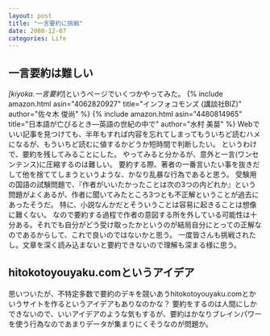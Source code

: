 ```yaml
---
layout: post
title: "一言要約に挑戦"
date: 2008-12-07
categories: Life
---
```

## 一言要約は難しい
*[kiyoka.一言要約*]というページでいくつかやってみた。
{% include amazon.html asin="4062820927" title="インフォコモンズ (講談社BIZ)" author="佐々木 俊尚" %}
{% include amazon.html asin="4480814965" title="日本語が亡びるとき―英語の世紀の中で" author="水村 美苗" %}
Webでいい記事を見つけても、半年もすれば内容を忘れてしまってもういちど読むハメになるが、もういちど読むに値するかどうか短時間で判断したい。
というわけで、要約を残してみることにした。
やってみると分かるが、意外と一言(ワンセンテンス)に圧縮するのは難しい。
要約する際、著者の一番言いたい事を抜きだして他を捨ててしまうというような、かなり乱暴な行為であると思う。
受験用の国語の試験問題で、『作者がいいたかったことは次の3つの内どれか』という問題がよくあるが、作者に聞いてみたところ3つとも不正解ということが過去にあったそうだ。
特に、小説なんかだとそういうことは容易に起きることは想像に難くない。
なので要約する過程で作者の意図する所を外している可能性は十分ある。それでも自分がどう受け取ったかというのが結局自分にとっての正解なのであるからして、これで良いのではないかと思う。
一度皆さんも挑戦されたし。文章を深く読み込まないと要約できないので理解も深まる様に思う。

## hitokotoyouyaku.comというアイデア
思いついたが、不特定多数で要約のデキを競いあうhitokotoyouyaku.comとかいうサイトを作るというアイデアもありなのかな？
要約をするのは人間にしかできないので、いいアイデアのような気もするが、要約はかなりブレインパワーを使う行為なのであまりデータが集まりにくそうなのが問題か。
